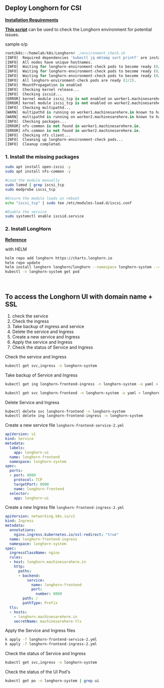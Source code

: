 ## Deploy Longhorn for CSI

**[Installation Requirements](https://longhorn.io/docs/1.8.0/deploy/install/#installation-requirements)**

**[This script](https://longhorn.io/docs/1.8.0/deploy/install/#using-the-environment-check-script)** can be used to check the Longhorn environment for potential issues.

sample o/p

``` python
root@k8s:~/homelab/k8s/Longhorn# ./environment_check.sh 
[INFO]  Required dependencies 'kubectl jq mktemp sort printf' are installed.
[INFO]  All nodes have unique hostnames.
[INFO]  Waiting for longhorn-environment-check pods to become ready (0/2)...
[INFO]  Waiting for longhorn-environment-check pods to become ready (0/2)...
[INFO]  Waiting for longhorn-environment-check pods to become ready (0/2)...
[INFO]  All longhorn-environment-check pods are ready (2/2).
[INFO]  MountPropagation is enabled
[INFO]  Checking kernel release...
[INFO]  Checking iscsid...
[ERROR] kernel module iscsi_tcp is not enabled on worker1.machinesarehere.in
[ERROR] kernel module iscsi_tcp is not enabled on worker2.machinesarehere.in
[INFO]  Checking multipathd...
[WARN]  multipathd is running on worker1.machinesarehere.in known to have a breakage that affects Longhorn.  See description and solution at https://longhorn.io/kb/troubleshooting-volume-with-multipath
[WARN]  multipathd is running on worker2.machinesarehere.in known to have a breakage that affects Longhorn.  See description and solution at https://longhorn.io/kb/troubleshooting-volume-with-multipath
[INFO]  Checking packages...
[ERROR] nfs-common is not found in worker1.machinesarehere.in.
[ERROR] nfs-common is not found in worker2.machinesarehere.in.
[INFO]  Checking nfs client...
[INFO]  Cleaning up longhorn-environment-check pods...
[INFO]  Cleanup completed.
```

### 1. Install the missing packages
```bash
sudo apt install open-iscsi -y
sudo apt install nfs-common -y

#Load the module manually
sudo lsmod | grep iscsi_tcp
sudo modprobe iscsi_tcp

#Ensure the module loads on reboot
echo "iscsi_tcp" | sudo tee /etc/modules-load.d/iscsi.conf

#Enable the service
sudo systemctl enable iscsid.service
```

### 2. Install LongHorn

**[Reference](https://longhorn.io/docs/1.8.0/deploy/install/install-with-helm/)**

with HELM

```bash
helm repo add longhorn https://charts.longhorn.io
helm repo update
helm install longhorn longhorn/longhorn --namespace longhorn-system --create-namespace --version 1.8.0
kubectl -n longhorn-system get pod
```
&nbsp;




## To access the Longhorn UI with domain name + SSL

1. check the service
2. Check the ingress
3. Take backup of ingress and service
4. Delete the service and Ingress
5. Create a new service and Ingress
6. Apply the service and Ingress
7. Check the status of Service and Ingress


Check the service and Ingress

```bash
kubectl get svc,ingress -n longhorn-system
```

Take backup of Service and Ingress

```bash
kubectl get ing longhorn-frontend-ingress -n longhorn-system -o yaml > longhorn-frontend-ingress-original.yml

kubectl get svc longhorn-frontend -n longhorn-system -o yaml > longhorn-frontend-service-original.yml
```

Delete Service and Ingress

```bash
kubectl delete svc longhorn-frontend -n longhorn-system
kubectl delete ing longhorn-frontend-ingress -n longhorn-system
```

Create a new service file ```longhorn-frontend-service-2.yml```

```yml
apiVersion: v1
kind: Service
metadata:
  labels:
    app: longhorn-ui
  name: longhorn-frontend
  namespace: longhorn-system
spec:
  ports:
  - port: 8000
    protocol: TCP
    targetPort: 8000
    name: longhorn-frontend
  selector:
    app: longhorn-ui
```

Create a new Ingress file ```longhorn-frontend-ingress-2.yml```
```yml
apiVersion: networking.k8s.io/v1
kind: Ingress
metadata:
  annotations:
    nginx.ingress.kubernetes.io/ssl-redirect: "true"
  name: longhorn-frontend-ingress
  namespace: longhorn-system
spec:
  ingressClassName: nginx
  rules:
  - host: longhorn.machinesarehere.in
    http:
      paths:
      - backend:
          service:
            name: longhorn-frontend
            port:
              number: 8000
        path: /
        pathType: Prefix
  tls:
  - hosts:
    - longhorn.machinesarehere.in
    secretName: machinesarehere-tls
```

Apply the Service and Ingress files
``` bash
k apply -f longhorn-frontend-service-2.yml
k apply -f longhorn-frontend-ingress-2.yml
```

Check the status of Service and Ingress

```bash
kubectl get svc,ingress -n longhorn-system
```

Check the status of the UI Pod's
```bash
kubectl get po -n longhorn-system | grep ui
```







